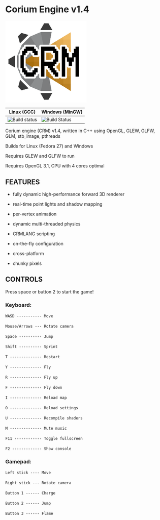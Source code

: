 # Corium Engine v1.4

<img src="https://raw.githubusercontent.com/Ronin748/Corium/master/gfx/misc/CRM_logo.png" width="256" height="256">

| Linux (GCC)  | Windows (MinGW) |
|-------------------------|-----------------|
| ![Build status](https://github.com/Ronin748/repo-badges/blob/master/svg/build-failing.svg) | ![Build Status](https://github.com/Ronin748/repo-badges/blob/master/svg/build-failing.svg) |

Corium engine (CRM) v1.4, written in C++ using OpenGL,
GLEW, GLFW, GLM, stb_image, pthreads

Builds for Linux (Fedora 27) and Windows

Requires GLEW and GLFW to run

Requires OpenGL 3.1, CPU with 4 cores optimal

## FEATURES

- fully dynamic high-performance forward 3D renderer

- real-time point lights and shadow mapping

- per-vertex animation

- dynamic multi-threaded physics

- CRMLANG scripting

- on-the-fly configuration

- cross-platform

- chunky pixels

## CONTROLS

Press space or button 2 to start the game!

### Keyboard:

```
WASD ----------- Move

Mouse/Arrows --- Rotate camera

Space ---------- Jump

Shift ---------- Sprint

T -------------- Restart

Y -------------- Fly

R -------------- Fly up

F -------------- Fly down

I -------------- Reload map

O -------------- Reload settings

U -------------- Recompile shaders

M -------------- Mute music

F11 ------------ Toggle fullscreen

F2 ------------- Show console
```

### Gamepad:

```
Left stick ---- Move

Right stick --- Rotate camera

Button 1 ------ Charge

Button 2 ------ Jump

Button 3 ------ Flame
```
